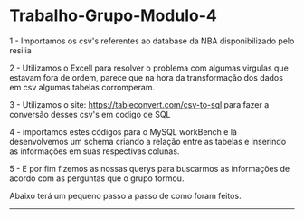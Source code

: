 # Trabalho-Grupo-Modulo-4
1 - Importamos os csv's referentes ao database da NBA disponibilizado pelo resilia

2 - Utilizamos o Excell para resolver o problema com algumas virgulas que estavam fora de ordem,
parece que na hora da transformação dos dados em csv algumas tabelas corromperam.

3 - Utilizamos o site: https://tableconvert.com/csv-to-sql para fazer a conversão 
desses csv's em codigo de SQL

4 - importamos estes códigos para o MySQL workBench e lá desenvolvemos um schema 
criando a relação entre as tabelas e inserindo as informações em suas respectivas
colunas.

5 - E por fim fizemos as nossas querys para buscarmos as informações de acordo com as perguntas
que o grupo formou.

Abaixo terá um pequeno passo a passo de como foram feitos.

-----------------------------------------------------------------------------------------------------
